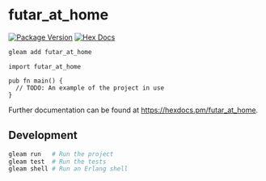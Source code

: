 # futar_at_home

[![Package Version](https://img.shields.io/hexpm/v/futar_at_home)](https://hex.pm/packages/futar_at_home)
[![Hex Docs](https://img.shields.io/badge/hex-docs-ffaff3)](https://hexdocs.pm/futar_at_home/)

```sh
gleam add futar_at_home
```
```gleam
import futar_at_home

pub fn main() {
  // TODO: An example of the project in use
}
```

Further documentation can be found at <https://hexdocs.pm/futar_at_home>.

## Development

```sh
gleam run   # Run the project
gleam test  # Run the tests
gleam shell # Run an Erlang shell
```
